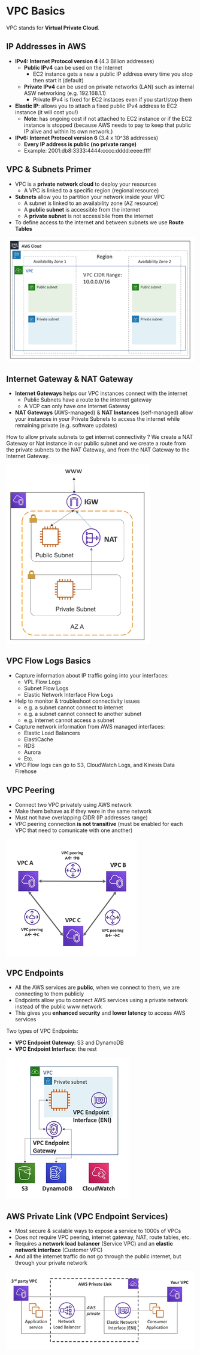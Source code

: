 # VPC Basics

VPC stands for **Virtual Private Cloud**.

## IP Addresses in AWS

- **IPv4: Internet Protocol version 4** (4.3 Billion addresses)
    - **Public IPv4** can be used on the Internet
        - EC2 instance gets a new a public IP address every time you stop then start it (default)
    - **Private IPv4** can be used on private networks (LAN) such as internal ASW networking (e.g. 192.168.1.1)
        - Private IPv4 is fixed for EC2 instaces even if you start/stop them
- **Elastic IP**: allows you to attach a fixed public IPv4 address to EC2 instance (it will cost you!)
    - **Note**: has ongoing cost if not attached to EC2 instance or if the EC2 instance is stopped (because AWS needs to pay to keep that public IP alive and within its own network.)
- **IPv6: Internet Protocol version 6** (3.4 x 10^38 addresses)
    - **Every IP address is public (no private range)**
    - Example: 2001:db8:3333:4444:cccc:dddd:eeee:ffff

## VPC & Subnets Primer

- VPC is a **private network cloud** to deploy your resources 
    - A VPC is linked to a specific region (regional resource)
- **Subnets** allow you to partition your network inside your VPC 
    - A subnet is linked to an availability zone (AZ resource)
    - A **public subnet** is accessible from the internet
    - A **private subnet** is not accessibile from the internet
- To define access to the internet and between subnets we use **Route Tables**

![VPC Diagram](../../images/networking/vpc_diagram.png)

## Internet Gateway & NAT Gateway

- **Internet Gateways** helps our VPC instances connect with the internet
    - Public Subnets have a route to the internet gateway
    - A VCP can only have one Internet Gateway
- **NAT Gateways** (AWS-managed) & **NAT Instances** (self-managed) allow your instances in your Private Subnets to access the internet while remaining private (e.g. software updates)

How to allow private subnets to get internet connectivity ? We create a NAT Gateway or Nat instance in our public subnet and we create a route from the private subnets to the NAT Gateway, and from the NAT Gateway to the Internet Gateway. 

![Internet and NAT Gateways](../../images/networking/gateways.png)

## VPC Flow Logs Basics

- Capture information about IP traffic going into your interfaces:
    - VPL Flow Logs
    - Subnet Flow Logs
    - Elastic Network Interface Flow Logs
- Help to monitor & troubleshoot connectivity issues
    - e.g. a subnet cannot connect to internet
    - e.g. a subnet cannot connect to another subnet
    - e.g. internet cannot access a subnet
- Capture network information from AWS managed interfaces:
    - Elastic Load Balancers
    - ElastiCache
    - RDS
    - Aurora
    - Etc.
- VPC Flow logs can go to S3, CloudWatch Logs, and Kinesis Data Firehose

## VPC Peering

- Connect two VPC privately using AWS network
- Make them behave as if they were in the same network
- Must not have overlapping CIDR (IP addresses range)
- VPC peering connection **is not transitive** (must be enabled for each VPC that need to comunicate with one another)

![VPC Peering](../../images/networking/vpc_peering.png)

## VPC Endpoints

- All the AWS services are **public**, when we connect to them, we are connecting to them publicly
- Endpoints allow you to connect AWS services using a private network instead of the public www network
- This gives you **enhanced security** and **lower latency** to access AWS services

Two types of VPC Endpoints:
- **VPC Endpoint Gateway**: S3 and DynamoDB
- **VPC Endpoint Interface**: the rest

![VPC Endpoints](../../images/networking/vpc_endpoints.png)

## AWS Private Link (VPC Endpoint Services)

- Most secure & scalable ways to expose a service to 1000s of VPCs
- Does not require VPC peering, internet gateway, NAT, route tables, etc.
- Requires a **network load balancer** (Service VPC) and an **elastic network interface** (Customer VPC)
- And all the internet traffic do not go through the public internet, but through your private network

![Private Link](../../images/networking/private_link.png)